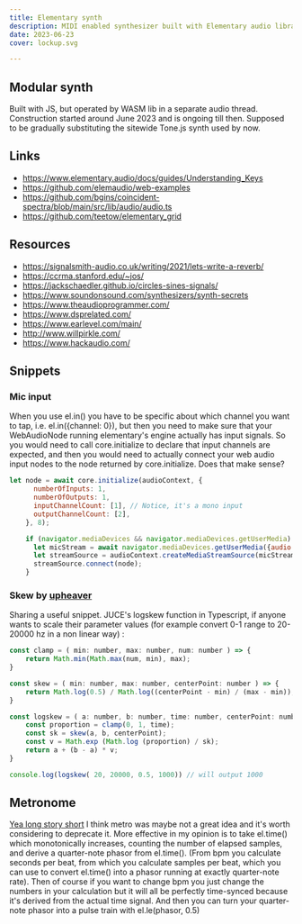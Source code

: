 ```yaml
---
title: Elementary synth
description: MIDI enabled synthesizer built with Elementary audio library
date: 2023-06-23
cover: lockup.svg

---
```


<script setup>
import { defineClientComponent } from 'vitepress'

const ElemAudio = defineClientComponent(() => {
  return import('./audio/ElemAudio.vue')
})
</script>

<ElemAudio />

## Modular synth

Built with JS, but operated by WASM lib in a separate audio thread. Construction started around June 2023 and is ongoing till then. Supposed to be gradually substituting the sitewide Tone.js synth used by now.

## Links

- https://www.elementary.audio/docs/guides/Understanding_Keys
- https://github.com/elemaudio/web-examples
- https://github.com/bgins/coincident-spectra/blob/main/src/lib/audio/audio.ts
- https://github.com/teetow/elementary_grid
  
## Resources

- https://signalsmith-audio.co.uk/writing/2021/lets-write-a-reverb/
- https://ccrma.stanford.edu/~jos/
- https://jackschaedler.github.io/circles-sines-signals/
- https://www.soundonsound.com/synthesizers/synth-secrets
- https://www.theaudioprogrammer.com/
- https://www.dsprelated.com/
- https://www.earlevel.com/main/
- http://www.willpirkle.com/
- https://www.hackaudio.com/

## Snippets

### Mic input

When you use el.in() you have to be specific about which channel you want to tap, i.e. el.in({channel: 0}), but then you need to make sure that your WebAudioNode running elementary's engine actually has input signals. So you would need to call core.initialize to declare that input channels are expected, and then you would need to actually connect your web audio input nodes to the node returned by core.initialize. Does that make sense?

```js
let node = await core.initialize(audioContext, {
      numberOfInputs: 1,
      numberOfOutputs: 1,
      inputChannelCount: [1], // Notice, it's a mono input
      outputChannelCount: [2],
    }, 8);

    if (navigator.mediaDevices && navigator.mediaDevices.getUserMedia) {
      let micStream = await navigator.mediaDevices.getUserMedia({audio: true});
      let streamSource = audioContext.createMediaStreamSource(micStream);
      streamSource.connect(node);
    }
```

### Skew by [upheaver](https://discord.com/channels/826071713426178078/834787928688689172/1123676571279048875)

Sharing a useful snippet. JUCE's logskew function in Typescript, if anyone wants to scale their parameter values (for example convert 0-1 range to 20-20000 hz in a non linear way) :

```js
const clamp = ( min: number, max: number, num: number ) => {
    return Math.min(Math.max(num, min), max);
}

const skew = ( min: number, max: number, centerPoint: number ) => {
    return Math.log(0.5) / Math.log((centerPoint - min) / (max - min));
}

const logskew = ( a: number, b: number, time: number, centerPoint: number) => {
    const proportion = clamp(0, 1, time);
    const sk = skew(a, b, centerPoint);
    const v = Math.exp (Math.log (proportion) / sk);
    return a + (b - a) * v;
}

console.log(logskew( 20, 20000, 0.5, 1000)) // will output 1000
```

## Metronome

[Yea long story short](https://discord.com/channels/826071713426178078/834787928688689172/1127958693695205387) I think metro was maybe not a great idea and it's worth considering to deprecate it. More effective in my opinion is to take el.time() which monotonically increases, counting the number of elapsed samples, and derive a quarter-note phasor from el.time(). (From bpm you calculate seconds per beat, from which you calculate samples per beat, which you can use to convert el.time() into a phasor running at exactly quarter-note rate). Then of course if you want to change bpm you just change the numbers in your calculation but it will all be perfectly time-synced because it's derived from the actual time signal. And then you can turn your quarter-note phasor into a pulse train with el.le(phasor, 0.5)
